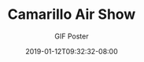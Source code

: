 ---
title: "Camarillo Air Show"
date: 2019-01-12T09:32:32-08:00
draft: false
subtitle: "GIF Poster"
image: "/img/air-show.gif"
---